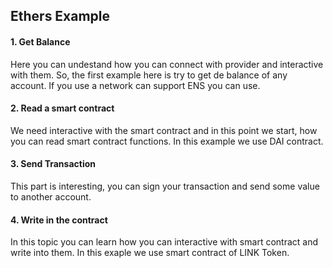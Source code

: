 ## Ethers Example


#### 1. Get Balance 
Here you can undestand how you can connect with provider and interactive with them. So, the first example here is try to get de balance of any account. If you use a network can support ENS you can use.

#### 2. Read a smart contract
We need interactive with the smart contract and in this point we start, how you can read smart contract functions. In this example we use DAI contract.  

#### 3. Send Transaction 
This part is interesting, you can sign your transaction and send some value to another account.


#### 4. Write in the contract
In this topic you can learn how you can interactive with smart contract and write into them. In this exaple we use smart contract of LINK Token.